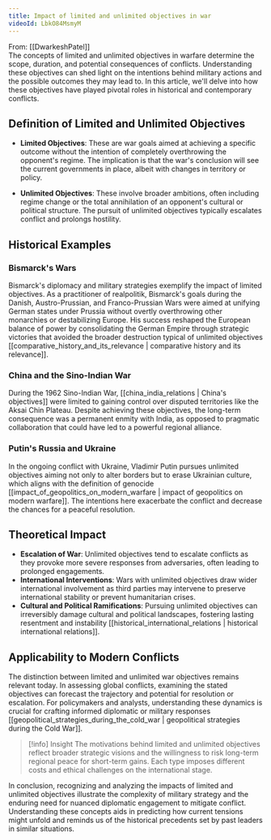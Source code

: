 ```yaml
---
title: Impact of limited and unlimited objectives in war
videoId: LbkO84MsmyM
---
```


From: [[DwarkeshPatel]] <br/> 
The concepts of limited and unlimited objectives in warfare determine the scope, duration, and potential consequences of conflicts. Understanding these objectives can shed light on the intentions behind military actions and the possible outcomes they may lead to. In this article, we'll delve into how these objectives have played pivotal roles in historical and contemporary conflicts.

## Definition of Limited and Unlimited Objectives

- **Limited Objectives**: These are war goals aimed at achieving a specific outcome without the intention of completely overthrowing the opponent's regime. The implication is that the war's conclusion will see the current governments in place, albeit with changes in territory or policy.

- **Unlimited Objectives**: These involve broader ambitions, often including regime change or the total annihilation of an opponent's cultural or political structure. The pursuit of unlimited objectives typically escalates conflict and prolongs hostility.

## Historical Examples

### Bismarck's Wars

Bismarck's diplomacy and military strategies exemplify the impact of limited objectives. As a practitioner of realpolitik, Bismarck's goals during the Danish, Austro-Prussian, and Franco-Prussian Wars were aimed at unifying German states under Prussia without overtly overthrowing other monarchies or destabilizing Europe. His success reshaped the European balance of power by consolidating the German Empire through strategic victories that avoided the broader destruction typical of unlimited objectives [[comparative_history_and_its_relevance | comparative history and its relevance]].

### China and the Sino-Indian War

During the 1962 Sino-Indian War, [[china_india_relations | China's objectives]] were limited to gaining control over disputed territories like the Aksai Chin Plateau. Despite achieving these objectives, the long-term consequence was a permanent enmity with India, as opposed to pragmatic collaboration that could have led to a powerful regional alliance.

### Putin's Russia and Ukraine

In the ongoing conflict with Ukraine, Vladimir Putin pursues unlimited objectives aiming not only to alter borders but to erase Ukrainian culture, which aligns with the definition of genocide [[impact_of_geopolitics_on_modern_warfare | impact of geopolitics on modern warfare]]. The intentions here exacerbate the conflict and decrease the chances for a peaceful resolution.

## Theoretical Impact

- **Escalation of War**: Unlimited objectives tend to escalate conflicts as they provoke more severe responses from adversaries, often leading to prolonged engagements.
- **International Interventions**: Wars with unlimited objectives draw wider international involvement as third parties may intervene to preserve international stability or prevent humanitarian crises.
- **Cultural and Political Ramifications**: Pursuing unlimited objectives can irreversibly damage cultural and political landscapes, fostering lasting resentment and instability [[historical_international_relations | historical international relations]]. 

## Applicability to Modern Conflicts

The distinction between limited and unlimited war objectives remains relevant today. In assessing global conflicts, examining the stated objectives can forecast the trajectory and potential for resolution or escalation. For policymakers and analysts, understanding these dynamics is crucial for crafting informed diplomatic or military responses [[geopolitical_strategies_during_the_cold_war | geopolitical strategies during the Cold War]].

> [!info] Insight
> The motivations behind limited and unlimited objectives reflect broader strategic visions and the willingness to risk long-term regional peace for short-term gains. Each type imposes different costs and ethical challenges on the international stage.

In conclusion, recognizing and analyzing the impacts of limited and unlimited objectives illustrate the complexity of military strategy and the enduring need for nuanced diplomatic engagement to mitigate conflict. Understanding these concepts aids in predicting how current tensions might unfold and reminds us of the historical precedents set by past leaders in similar situations.